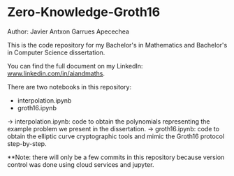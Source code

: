 # Zero-Knowledge-Groth16
Author: Javier Antxon Garrues Apecechea

This is the code repository for my Bachelor's in Mathematics and Bachelor's in Computer Science dissertation. 

You can find the full document on my LinkedIn: www.linkedin.com/in/aiandmaths.

There are two notebooks in this repository:
  - interpolation.ipynb
  - groth16.ipynb

-> interpolation.ipynb: code to obtain the polynomials representing the example problem we present in the dissertation.
-> groth16.ipynb: code to obtain the elliptic curve cryptographic tools and mimic the Groth16 protocol step-by-step.


**Note: there will only be a few commits in this repository because version control was done using cloud services and jupyter.
